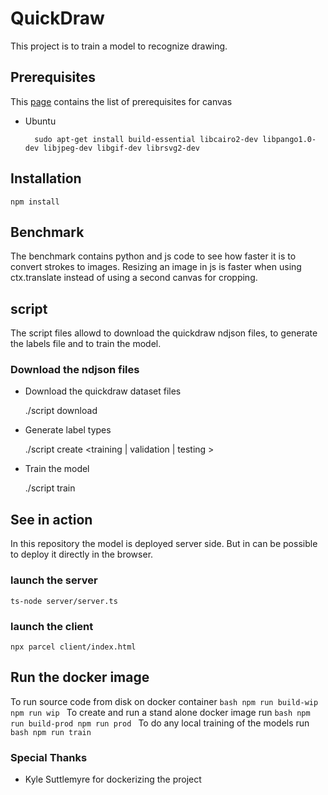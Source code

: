 # QuickDraw 

This project is to train a model to recognize drawing.

## Prerequisites

This [page](https://www.npmjs.com/package/canvas) contains the list of prerequisites for canvas

- Ubuntu

        sudo apt-get install build-essential libcairo2-dev libpango1.0-dev libjpeg-dev libgif-dev librsvg2-dev

## Installation

    npm install


## Benchmark
The benchmark contains python and js code to see how faster it is to convert strokes to images.
Resizing an image in js is faster when using ctx.translate instead of using a second canvas for cropping.

## script

The script files allowd to download the quickdraw ndjson files, to generate the labels file and to train the model.

### Download the ndjson files

- Download the quickdraw dataset files

    ./script download <number of file to download>

- Generate label types

    ./script create  <training | validation | testing >

- Train the model
    
    ./script train

## See in action

In this repository the model is deployed server side. But in can be possible to deploy it directly in the browser.

### launch the server

    ts-node server/server.ts

### launch the client

    npx parcel client/index.html



## Run the docker image
To run source code from disk on docker container
    ```bash
    npm run build-wip
    npm run wip
    ```
To create and run a stand alone docker image run 
    ```bash
    npm run build-prod
    npm run prod
    ```
To do any local training of the models run 
    ```bash
    npm run train
    ```

### Special Thanks
 - Kyle Suttlemyre for dockerizing the project